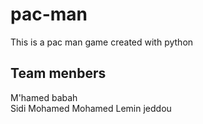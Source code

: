 # pac-man
This is a pac man game created with python 
## Team menbers 
M'hamed babah <br />
Sidi Mohamed Mohamed Lemin jeddou
